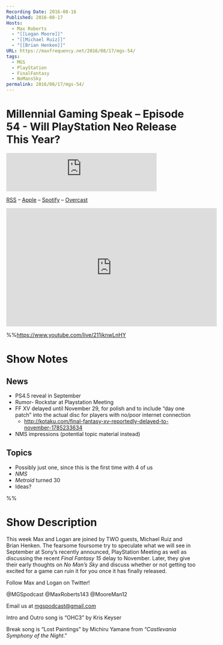 ```yaml
---
Recording Date: 2016-08-16
Published: 2016-08-17
Hosts:
  - Max Roberts
  - "[[Logan Moore]]"
  - "[[Michael Ruiz]]"
  - "[[Brian Henken]]"
URL: https://maxfrequency.net/2016/08/17/mgs-54/
tags:
  - MGS
  - PlayStation
  - FinalFantasy
  - NoMansSky
permalink: 2016/08/17/mgs-54/
---
```

# Millennial Gaming Speak – Episode 54 - Will PlayStation Neo Release This Year?

<iframe src="https://podcasters.spotify.com/pod/show/millennialgamingspeak/embed/episodes/Episode-54-Will-PlayStation-Neo-Release-This-Year-e1adhru/a-a6ts43m" height="102px" width="400px" frameborder="0" scrolling="no"></iframe>

[RSS](https://anchor.fm/s/74aa3858/podcast/rss) – [Apple](https://podcasts.apple.com/us/podcast/episode-3-gdc-wrap-up/id1000915981?i=1000542222515) – [Spotify](https://open.spotify.com/episode/7wePXT4Bt22LWifVLx3n8y) – [Overcast](https://overcast.fm/+EtIgeWxEU)

<div class=iframe-container>
<iframe width="560" height="315" src="https://www.youtube-nocookie.com/embed/211jknwLnHY?si=SaXN8aF0haY0Vln1" title="YouTube video player" frameborder="0" allow="accelerometer; autoplay; clipboard-write; encrypted-media; gyroscope; picture-in-picture; web-share" allowfullscreen></iframe>
</div>

%%https://www.youtube.com/live/211jknwLnHY

# Show Notes

## News

- PS4.5 reveal in September
- Rumor- Rockstar at Playstation Meeting 
- FF XV delayed until November 29, for polish and to include “day one patch” into the actual disc for players with no/poor internet connection
	- http://kotaku.com/final-fantasy-xv-reportedly-delayed-to-november-1785233634 
- NMS impressions (potential topic material instead)

## Topics

- Possibly just one, since this is the first time with 4 of us
- *NMS*
- *Metroid* turned 30
- Ideas?

%%
# Show Description

This week Max and Logan are joined by TWO guests, Michael Ruiz and Brian Henken. The fearsome foursome try to speculate what we will see in September at Sony’s recently announced, PlayStation Meeting as well as discussing the recent *Final Fantasy 15* delay to November. Later, they give their early thoughts on *No Man’s Sky* and discuss whether or not getting too excited for a game can ruin it for you once it has finally released.

Follow Max and Logan on Twitter!

@MGSpodcast
@MaxRoberts143
@MooreMan12

Email us at mgspodcast@gmail.com

Intro and Outro song is “OHC3” by Kris Keyser

Break song is “Lost Paintings” by Michiru Yamane from “*Castlevania Symphony of the Night*.”